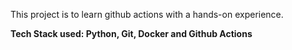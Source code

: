 This project is to learn github actions with a hands-on experience. 

**Tech Stack used: Python, Git, Docker and Github Actions**
